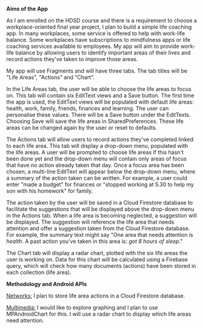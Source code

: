 <strong>Aims of the App</strong>

As I am enrolled on the HDSD course and there is a requirement to choose a workplace-oriented final year project, I plan to build a simple life coaching app. In many workplaces, some service is offered to help with work-life balance. Some workplaces have subscriptions to mindfulness apps or life coaching services available to employees. My app will aim to provide work-life balance by allowing users to identify important areas of their lives and record actions they've taken to improve those areas.

My app will use Fragments and will have three tabs. The tab titles will be "Life Areas", "Actions" and "Chart".

In the Life Areas tab, the user will be able to choose the life areas to focus on. This tab will contain six EditText views and a Save button. The first time the app is used, the EditText views will be populated with default life areas: health, work, family, friends, finances and learning. The user can personalise these values. There will be a Save button under the EditTexts. Choosing Save will save the life areas in SharedPreferences. These life areas can be changed again by the user or reset to defaults.

The Actions tab will allow users to record actions they've completed linked to each life area. This tab will display a drop-down menu, populated with the life areas. A user will be prompted to choose life areas if this hasn't been done yet and the drop-down menu will contain only areas of focus that have no action already taken that day. Once a focus area has been chosen, a multi-line EditText will appear below the drop-down menu, where a summary of the action taken can be written. For example, a user could enter "made a budget" for finances or "stopped working at 5.30 to help my son with his homework" for family.

The action taken by the user will be saved in a Cloud Firestore database to facilitate the suggestions that will be displayed above the drop-down menu in the Actions tab. When a life area is becoming neglected, a suggestion will be displayed. The suggestion will reference the life area that needs attention and offer a suggestion taken from the Cloud Firestore database. For example, the summary text might say "One area that needs attention is *health*. A past action you've taken in this area is: *got 8 hours of sleep*."

The Chart tab will display a radar chart, plotted with the six life areas the user is working on. Data for this chart will be calculated using a Firebase query, which will check how many documents (actions) have been stored in each collection (life area).

<strong>Methodology and Android APIs</strong>

<ins>Networks:</ins> I plan to store life area actions in a Cloud Firestore database.

<ins>Multimedia:</ins> I would like to explore graphing and I plan to use MPAndroidChart for this. I will use a radar chart to display which life areas need attention.
  
